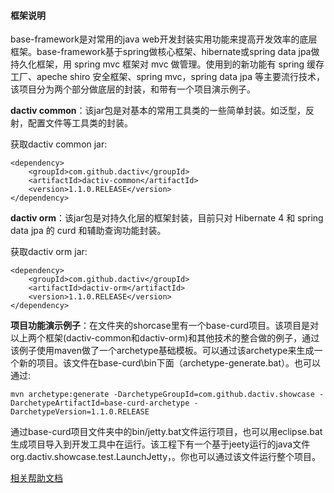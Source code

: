 #### 框架说明 ####


base-framework是对常用的java web开发封装实用功能来提高开发效率的底层框架。base-framework基于spring做核心框架、hibernate或spring data jpa做持久化框架，用 spring mvc 框架对 mvc 做管理。使用到的新功能有 spring 缓存工厂、apeche shiro 安全框架、spring mvc，spring data jpa 等主要流行技术，该项目分为两个部分做底层的封装，和带有一个项目演示例子。

**dactiv common**：该jar包是对基本的常用工具类的一些简单封装。如泛型，反射，配置文件等工具类的封装。

获取dactiv common jar:

	<dependency>
	    <groupId>com.github.dactiv</groupId>
	    <artifactId>dactiv-common</artifactId>
	    <version>1.1.0.RELEASE</version>
	</dependency>

**dactiv orm**：该jar包是对持久化层的框架封装，目前只对 Hibernate 4 和 spring data jpa 的 curd 和辅助查询功能封装。

获取dactiv orm jar:

	<dependency>
	    <groupId>com.github.dactiv</groupId>
	    <artifactId>dactiv-orm</artifactId>
	    <version>1.1.0.RELEASE</version>
	</dependency>

**项目功能演示例子**：在文件夹的shorcase里有一个base-curd项目。该项目是对以上两个框架(dactiv-common和dactiv-orm)和其他技术的整合做的例子，通过该例子使用maven做了一个archetype基础模板。可以通过该archetype来生成一个新的项目。该文件在base-curd\bin下面（archetype-generate.bat）。也可以通过:

	mvn archetype:generate -DarchetypeGroupId=com.github.dactiv.showcase -DarchetypeArtifactId=base-curd-archetype -DarchetypeVersion=1.1.0.RELEASE

通过base-curd项目文件夹中的bin/jetty.bat文件运行项目，也可以用eclipse.bat生成项目导入到开发工具中在运行。该工程下有一个基于jeety运行的java文件org.dactiv.showcase.test.LaunchJetty，。你也可以通过该文件运行整个项目。

[相关帮助文档](https://github.com/dactiv/base-framework/blob/master/doc/reference.md)